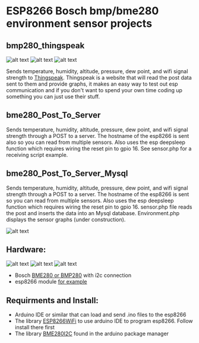 ESP8266 Bosch bmp/bme280 environment sensor projects
=============

## bmp280_thingspeak

![alt text](https://github.com/slumbermachine/ESP8266/blob/master/images/img5.JPG)
![alt text](https://github.com/slumbermachine/ESP8266/blob/master/images/img1.JPG)
![alt text](https://github.com/slumbermachine/ESP8266/blob/master/images/img7.png)

Sends temperature, humidity, altitude, pressure, dew point, and wifi signal strength to [Thingspeak](https://thingspeak.com/).  Thingspeak is a website that will read the post data sent to them and provide graphs, it makes an easy way to test out esp communication and if you don't want to spend your own time coding up something you can just use their stuff.

## bme280_Post_To_Server

Sends temperature, humidity, altitude, pressure, dew point, and wifi signal strength through a POST to a server. The hostname of the esp8266 is sent also so you can read from multiple sensors.  Also uses the esp deepsleep function which requires wiring the reset pin to gpio 16.  See sensor.php for a receiving script example.

## bme280_Post_To_Server_Mysql

Sends temperature, humidity, altitude, pressure, dew point, and wifi signal strength through a POST to a server. The hostname of the esp8266 is sent so you can read from multiple sensors.  Also uses the esp deepsleep function which requires wiring the reset pin to gpio 16.  sensor.php file reads the post and inserts the data into an Mysql database. Environment.php displays the sensor graphs (under construction).


![alt text](https://github.com/slumbermachine/ESP8266/blob/master/images/img4.png)

## Hardware:

![alt text](https://github.com/slumbermachine/ESP8266/blob/master/images/img2.JPG)
![alt text](https://github.com/slumbermachine/ESP8266/blob/master/images/img3.JPG)
![alt text](https://github.com/slumbermachine/ESP8266/blob/master/images/img6.JPG)

* Bosch [BME280 or BMP280](https://www.amazon.com/dp/B0118XCKTG/ref=cm_sw_r_tw_dp_x_5feozbVBZTRCQ) with i2c connection
* esp8266 module [for example](https://www.amazon.com/dp/B01IK9GEQG/ref=cm_sw_r_tw_dp_x_DieozbD29KNYZ)

## Requirments and Install:

* Arduino IDE or similar that can load and send .ino files to the esp8266
* The library [ESP8266WiFi](https://github.com/esp8266/Arduino) to use arduino IDE to program esp8266. Follow install there first
* The library [BME280I2C](https://github.com/finitespace/BME280) found in the arduino package manager
